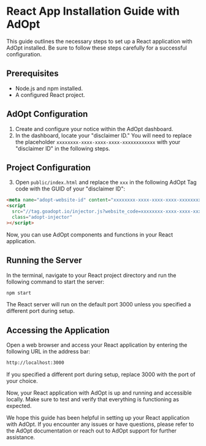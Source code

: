 # React App Installation Guide with AdOpt

This guide outlines the necessary steps to set up a React application with AdOpt installed. Be sure to follow these steps carefully for a successful configuration.

## Prerequisites

- Node.js and npm installed.
- A configured React project.

## AdOpt Configuration

1. Create and configure your notice within the AdOpt dashboard.
2. In the dashboard, locate your "disclaimer ID." You will need to replace the placeholder `xxxxxxxx-xxxx-xxxx-xxxx-xxxxxxxxxxxx` with your "disclaimer ID" in the following steps.

## Project Configuration

3. Open `public/index.html` and replace the `xxx` in the following AdOpt Tag code with the GUID of your "disclaimer ID":

```html
<meta name="adopt-website-id" content="xxxxxxxx-xxxx-xxxx-xxxx-xxxxxxxxxxxx" />
<script
  src="//tag.goadopt.io/injector.js?website_code=xxxxxxxx-xxxx-xxxx-xxxx-xxxxxxxxxxxx"
  class="adopt-injector"
></script>
```

Now, you can use AdOpt components and functions in your React application.

## Running the Server

In the terminal, navigate to your React project directory and run the following command to start the server:

```bash
npm start
```

The React server will run on the default port 3000 unless you specified a different port during setup.

## Accessing the Application

Open a web browser and access your React application by entering the following URL in the address bar:

```bash
http://localhost:3000
```

If you specified a different port during setup, replace 3000 with the port of your choice.

Now, your React application with AdOpt is up and running and accessible locally. Make sure to test and verify that everything is functioning as expected.

We hope this guide has been helpful in setting up your React application with AdOpt. If you encounter any issues or have questions, please refer to the AdOpt documentation or reach out to AdOpt support for further assistance.
